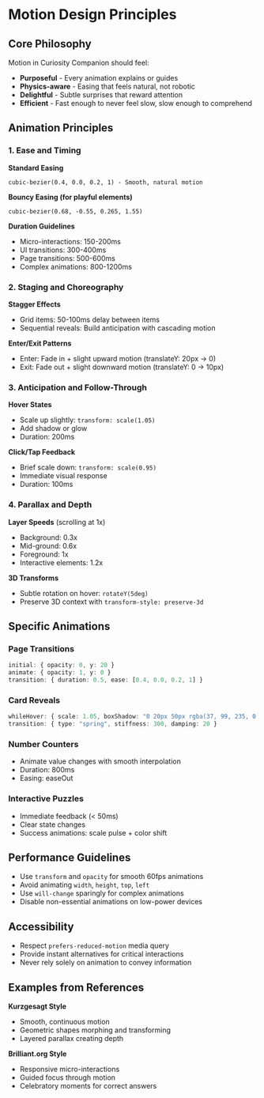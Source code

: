 # Motion Design Principles

## Core Philosophy

Motion in Curiosity Companion should feel:
- **Purposeful** - Every animation explains or guides
- **Physics-aware** - Easing that feels natural, not robotic
- **Delightful** - Subtle surprises that reward attention
- **Efficient** - Fast enough to never feel slow, slow enough to comprehend

## Animation Principles

### 1. Ease and Timing

**Standard Easing**
```
cubic-bezier(0.4, 0.0, 0.2, 1) - Smooth, natural motion
```

**Bouncy Easing (for playful elements)**
```
cubic-bezier(0.68, -0.55, 0.265, 1.55)
```

**Duration Guidelines**
- Micro-interactions: 150-200ms
- UI transitions: 300-400ms
- Page transitions: 500-600ms
- Complex animations: 800-1200ms

### 2. Staging and Choreography

**Stagger Effects**
- Grid items: 50-100ms delay between items
- Sequential reveals: Build anticipation with cascading motion

**Enter/Exit Patterns**
- Enter: Fade in + slight upward motion (translateY: 20px → 0)
- Exit: Fade out + slight downward motion (translateY: 0 → 10px)

### 3. Anticipation and Follow-Through

**Hover States**
- Scale up slightly: `transform: scale(1.05)`
- Add shadow or glow
- Duration: 200ms

**Click/Tap Feedback**
- Brief scale down: `transform: scale(0.95)`
- Immediate visual response
- Duration: 100ms

### 4. Parallax and Depth

**Layer Speeds** (scrolling at 1x)
- Background: 0.3x
- Mid-ground: 0.6x
- Foreground: 1x
- Interactive elements: 1.2x

**3D Transforms**
- Subtle rotation on hover: `rotateY(5deg)`
- Preserve 3D context with `transform-style: preserve-3d`

## Specific Animations

### Page Transitions
```typescript
initial: { opacity: 0, y: 20 }
animate: { opacity: 1, y: 0 }
transition: { duration: 0.5, ease: [0.4, 0.0, 0.2, 1] }
```

### Card Reveals
```typescript
whileHover: { scale: 1.05, boxShadow: "0 20px 50px rgba(37, 99, 235, 0.2)" }
transition: { type: "spring", stiffness: 300, damping: 20 }
```

### Number Counters
- Animate value changes with smooth interpolation
- Duration: 800ms
- Easing: easeOut

### Interactive Puzzles
- Immediate feedback (< 50ms)
- Clear state changes
- Success animations: scale pulse + color shift

## Performance Guidelines

- Use `transform` and `opacity` for smooth 60fps animations
- Avoid animating `width`, `height`, `top`, `left`
- Use `will-change` sparingly for complex animations
- Disable non-essential animations on low-power devices

## Accessibility

- Respect `prefers-reduced-motion` media query
- Provide instant alternatives for critical interactions
- Never rely solely on animation to convey information

## Examples from References

**Kurzgesagt Style**
- Smooth, continuous motion
- Geometric shapes morphing and transforming
- Layered parallax creating depth

**Brilliant.org Style**
- Responsive micro-interactions
- Guided focus through motion
- Celebratory moments for correct answers
